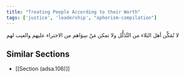 ```yaml
---
title: "Treating People According to their Worth"
tags: ['justice', 'leadership', "aphorism-compilation"]
---
```


 لا تُمَكِّن أهل البَلاء من التَّذَلُّل ولا تمكن مَنْ سِوَاهم من الاجتراء عليهم والعيب لهم

## Similar Sections
- [[Section (adsa.106)]]

